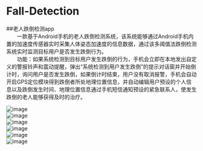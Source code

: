 # Fall-Detection
##老人跌倒检测app<br>
　　一款基于Android手机的老人跌倒检测系统，该系统能够通过Android手机内置的加速度传感器实时采集人体姿态加速度的信息数据，通过该多阈值法跌倒检测系统实时监测目标用户是否发生跌倒行为。<br> 
　　功能：如果系统检测到目标用户发生跌倒的行为，手机会立即在本地发出自定义的警报铃声和震动提醒，弹出“系统检测到用户发生跌倒”的提示对话窗并开始倒计时，询问用户是否发生跌倒，如果倒计时结束，用户没有取消报警，手机会自动开启GPS定位模块得到跌倒者所处地理位置信息，并自动编辑用户预设的个人信息以及跌倒发生时间、地理位置信息通过手机短信通知预设的紧急联系人，使发生跌倒的老人能够获得及时的治疗。<br> 

![image](https://github.com/lwxShawn/Fall-Detection/raw/master/image/1.png)<br> 
![image](https://github.com/lwxShawn/Fall-Detection/raw/master/image/2.png)<br> 
![image](https://github.com/lwxShawn/Fall-Detection/raw/master/image/3.png)<br> 
![image](https://github.com/lwxShawn/Fall-Detection/raw/master/image/4.png)<br> 
![image](https://github.com/lwxShawn/Fall-Detection/raw/master/image/5.png)<br> 
![image](https://github.com/lwxShawn/Fall-Detection/raw/master/image/6.png)<br> 
